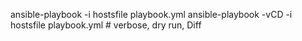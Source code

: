 ansible-playbook -i hostsfile playbook.yml
ansible-playbook -vCD -i hostsfile playbook.yml # verbose, dry run, Diff
